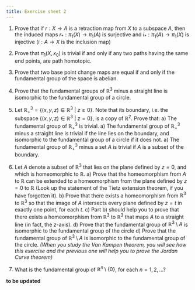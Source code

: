 ```yaml
---
title: Exercise sheet 2
---
```


1. Prove that if $r : X \to A$ is a retraction map from $X$ to a subspace $A$, then the induced maps $r_*: \pi_1(X) \to \pi_1(A)$ is surjective and $i_* : \pi_1(A) \to \pi_1(X)$ is injective ($i: A \to X$ is the inclusion map)

2.  Prove that $\pi_1(X, x_0)$ is trivial if and only if any two paths having the same end points, are path homotopic.

3. Prove that two base point change maps are equal if and only if the fundamental group of the space is abelian.

4. Prove that the fundamental groups of $\mathbb{R}^3$ minus a straight line is isomorphic to the fundamental group of a circle.

5. Let $\mathbb{R}^3_+ = \{(x, y, z) \in \mathbb{R}^3 \ |\ z\geq 0\}$. Note that its boundary, i.e. the subspace  $\{(x, y, z) \in \mathbb{R}^3 \ |\ z = 0\}$, is a copy of $\mathbb{R}^2$. Prove that:
	a) The fundamental group  of $\mathbb{R}^3_+$ is trivial.
	a) The fundamental group  of $\mathbb{R}^3_+$ minus a straight line is trivial if the line lies on the boundary, and isomorphic to the fundamental group of a circle if it does not.
	a) The fundamental group  of $\mathbb{R}^3_+$ minus a set $A$ is trivial if $A$ is a subset of the boundary.
	
	
6. Let $A$ denote a subset of $\mathbb{R}^3$ that lies on the plane defined by $z=0$, and which is homeomorphic to $\mathbb{R}$. 
	a) Prove that the homeomorphism from $A$ to $\mathbb{R}$ can be extended to a homeomorphism from the plane defined by $z=0$ to $\mathbb{R}$ (Look up the statement of the Tietz extension theorem, if you have forgotten it).
	b) Prove that there exists a homeomorphism from $\mathbb{R}^3$ to $\mathbb{R}^3$ so that the image of $A$ intersects every plane defined by $z=t$ in exactly one point, for each $t$.
	c) Part b) should help you to prove that there exists a homeomorphism from $\mathbb{R}^3$ to $\mathbb{R}^3$ that maps $A$ to a straight line (in fact, the $z$-axis).
	d) Prove that the fundamental group of $\mathbb{R}^3\setminus A$ is isomorphic to the fundamental group of the circle
	d) Prove that the fundamental group of $\mathbb{R}^3\setminus A$ is isomorphic to the fundamental group of the circle.
	*(When you study the Van Kampen theorem, you will see how this exercise and the previous one will help you to prove the Jordan Curve theorem)*


7. What is the fundamental group of $\mathbb{R}^n\setminus \{0\}$, for each $n = 1, 2, \ldots$?

**to be updated**
